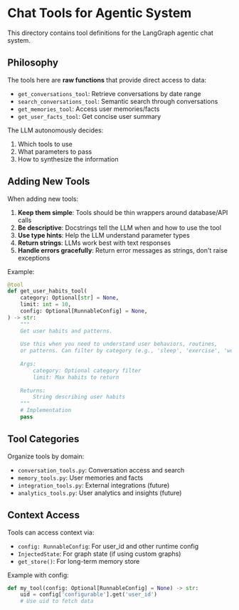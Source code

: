 # Chat Tools for Agentic System

This directory contains tool definitions for the LangGraph agentic chat system.

## Philosophy

The tools here are **raw functions** that provide direct access to data:
- `get_conversations_tool`: Retrieve conversations by date range
- `search_conversations_tool`: Semantic search through conversations  
- `get_memories_tool`: Access user memories/facts
- `get_user_facts_tool`: Get concise user summary

The LLM autonomously decides:
1. Which tools to use
2. What parameters to pass
3. How to synthesize the information

## Adding New Tools

When adding new tools:

1. **Keep them simple**: Tools should be thin wrappers around database/API calls
2. **Be descriptive**: Docstrings tell the LLM when and how to use the tool
3. **Use type hints**: Help the LLM understand parameter types
4. **Return strings**: LLMs work best with text responses
5. **Handle errors gracefully**: Return error messages as strings, don't raise exceptions

Example:

```python
@tool
def get_user_habits_tool(
    category: Optional[str] = None,
    limit: int = 10,
    config: Optional[RunnableConfig] = None,
) -> str:
    """
    Get user habits and patterns.
    
    Use this when you need to understand user behaviors, routines,
    or patterns. Can filter by category (e.g., 'sleep', 'exercise', 'work').
    
    Args:
        category: Optional category filter
        limit: Max habits to return
    
    Returns:
        String describing user habits
    """
    # Implementation
    pass
```

## Tool Categories

Organize tools by domain:
- `conversation_tools.py`: Conversation access and search
- `memory_tools.py`: User memories and facts
- `integration_tools.py`: External integrations (future)
- `analytics_tools.py`: User analytics and insights (future)

## Context Access

Tools can access context via:
- `config: RunnableConfig`: For user_id and other runtime config
- `InjectedState`: For graph state (if using custom graphs)
- `get_store()`: For long-term memory store

Example with config:
```python
def my_tool(config: Optional[RunnableConfig] = None) -> str:
    uid = config['configurable'].get('user_id')
    # Use uid to fetch data
```
